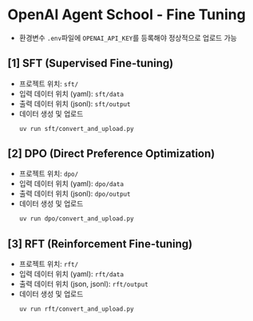 # OpenAI Agent School - Fine Tuning

- 환경변수 `.env`파일에 `OPENAI_API_KEY`를 등록해야 정상적으로 업로드 가능

## [1] SFT (Supervised Fine-tuning)

- 프로젝트 위치: `sft/`
- 입력 데이터 위치 (yaml): `sft/data`
- 출력 데이터 위치 (jsonl): `sft/output`
- 데이터 생성 및 업로드 
    ```sh
    uv run sft/convert_and_upload.py
    ```

## [2] DPO (Direct Preference Optimization)

- 프로젝트 위치: `dpo/`
- 입력 데이터 위치 (yaml): `dpo/data`
- 출력 데이터 위치 (jsonl): `dpo/output`
- 데이터 생성 및 업로드 
    ```sh
    uv run dpo/convert_and_upload.py
    ```

## [3] RFT (Reinforcement Fine-tuning)

- 프로젝트 위치: `rft/`
- 입력 데이터 위치 (yaml): `rft/data`
- 출력 데이터 위치 (json, jsonl): `rft/output`
- 데이터 생성 및 업로드 
    ```sh
    uv run rft/convert_and_upload.py
    ```